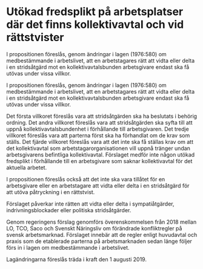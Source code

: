 # Utökad fredsplikt på arbetsplatser där det finns kollektivavtal och vid rättstvister

I propositionen föreslås, genom ändringar i lagen (1976:580) om medbestämmande
i arbetslivet, att en arbetstagares rätt att vidta eller delta i en stridsåtgärd mot en kollektivavtalsbunden arbetsgivare endast ska få utövas under vissa villkor.

I propositionen föreslås, genom ändringar i lagen (1976:580) om medbestämmande
i arbetslivet, att en arbetstagares rätt att vidta eller delta i en stridsåtgärd mot en kollektivavtalsbunden arbetsgivare endast ska få utövas under vissa villkor.

Det första villkoret föreslås vara att stridsåtgärden ska ha beslutats i behörig ordning. Det andra villkoret föreslås vara att stridsåtgärden ska syfta till att uppnå kollektivavtalsbundenhet i förhållande till arbetsgivaren. Det tredje villkoret föreslås vara att parterna först ska ha förhandlat om de krav som ställs. Det fjärde villkoret föreslås vara att det inte ska få ställas krav om att det kollektivavtal som arbetstagarorganisationen vill uppnå tränger undan arbetsgivarens befintliga kollektivavtal. Förslaget medför inte någon utökad fredsplikt i förhållande till en arbetsgivare som saknar kollektivavtal för det aktuella arbetet.

I propositionen föreslås också att det inte ska vara tillåtet för en arbetsgivare eller en arbetstagare att vidta eller delta i en stridsåtgärd för att utöva påtryckning i en rättstvist.

Förslaget påverkar inte rätten att vidta eller delta i sympatiåtgärder, indrivningsblockader eller politiska stridsåtgärder.

Genom regeringens förslag genomförs överenskommelsen från 2018 mellan LO, TCO, Saco och Svenskt Näringsliv om förändrade konfliktregler på svensk arbetsmarknad. Förslaget innebär att de regler enligt huvudavtal och praxis som de etablerade parterna på arbetsmarknaden sedan länge följer förs in i lagen om medbestämmande i arbetslivet.

Lagändringarna föreslås träda i kraft den 1 augusti 2019.
